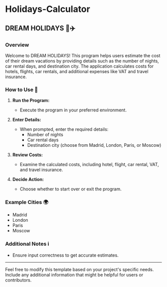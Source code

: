 # Holidays-Calculator

## DREAM HOLIDAYS 🌴✈️

### Overview
Welcome to DREAM HOLIDAYS! This program helps users estimate the cost of their dream vacations by providing details such as the number of nights, car rental days, and destination city. The application calculates costs for hotels, flights, car rentals, and additional expenses like VAT and travel insurance.

### How to Use 🚀
1. **Run the Program:**
   - Execute the program in your preferred environment.

2. **Enter Details:**
   - When prompted, enter the required details:
      - Number of nights
      - Car rental days
      - Destination city (choose from Madrid, London, Paris, or Moscow)

3. **Review Costs:**
   - Examine the calculated costs, including hotel, flight, car rental, VAT, and travel insurance.

4. **Decide Action:**
   - Choose whether to start over or exit the program.

### Example Cities 🌍
- Madrid
- London
- Paris
- Moscow

### Additional Notes ℹ️
- Ensure input correctness to get accurate estimates.

---

Feel free to modify this template based on your project's specific needs. Include any additional information that might be helpful for users or contributors.


